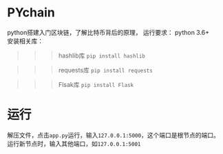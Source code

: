 # PYchain
python搭建入门区块链，了解比特币背后的原理，
运行要求： python 3.6+  
安装相关库：       
>>>hashlib库       `pip install hashlib`    

>>>requests库      `pip install requests`     

>>>Flsak库         `pip install Flask`  

# 运行  
解压文件，点击`app.py`运行，输入`127.0.0.1:5000`，这个端口是根节点的端口。
运行新节点时，输入其他端口，如`127.0.0.1:5001`

